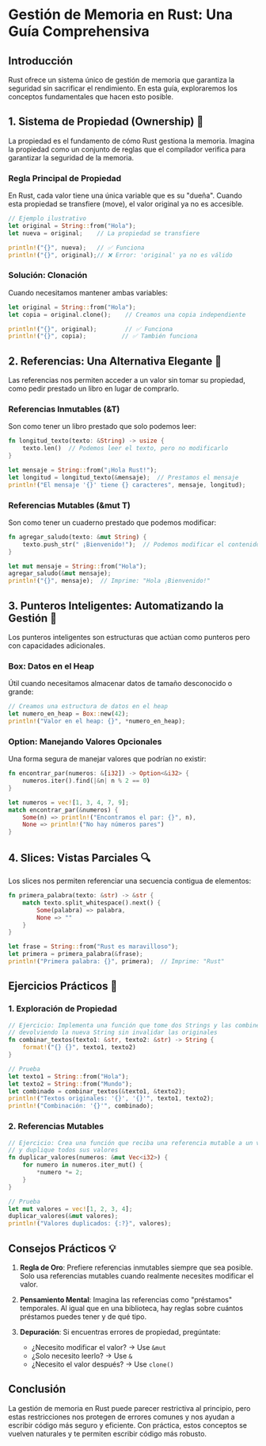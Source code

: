 # Gestión de Memoria en Rust: Una Guía Comprehensiva

## Introducción
Rust ofrece un sistema único de gestión de memoria que garantiza la seguridad sin sacrificar el rendimiento. En esta guía, exploraremos los conceptos fundamentales que hacen esto posible.

## 1. Sistema de Propiedad (Ownership) 🎯

La propiedad es el fundamento de cómo Rust gestiona la memoria. Imagina la propiedad como un conjunto de reglas que el compilador verifica para garantizar la seguridad de la memoria.

### Regla Principal de Propiedad
En Rust, cada valor tiene una única variable que es su "dueña". Cuando esta propiedad se transfiere (move), el valor original ya no es accesible.

```rust
// Ejemplo ilustrativo
let original = String::from("Hola");
let nueva = original;    // La propiedad se transfiere

println!("{}", nueva);   // ✅ Funciona
println!("{}", original);// ❌ Error: 'original' ya no es válido
```

### Solución: Clonación
Cuando necesitamos mantener ambas variables:
```rust
let original = String::from("Hola");
let copia = original.clone();    // Creamos una copia independiente

println!("{}", original);        // ✅ Funciona
println!("{}", copia);          // ✅ También funciona
```

## 2. Referencias: Una Alternativa Elegante 🔄

Las referencias nos permiten acceder a un valor sin tomar su propiedad, como pedir prestado un libro en lugar de comprarlo.

### Referencias Inmutables (&T)
Son como tener un libro prestado que solo podemos leer:

```rust
fn longitud_texto(texto: &String) -> usize {
    texto.len()  // Podemos leer el texto, pero no modificarlo
}

let mensaje = String::from("¡Hola Rust!");
let longitud = longitud_texto(&mensaje);  // Prestamos el mensaje
println!("El mensaje '{}' tiene {} caracteres", mensaje, longitud);
```

### Referencias Mutables (&mut T)
Son como tener un cuaderno prestado que podemos modificar:

```rust
fn agregar_saludo(texto: &mut String) {
    texto.push_str(" ¡Bienvenido!");  // Podemos modificar el contenido
}

let mut mensaje = String::from("Hola");
agregar_saludo(&mut mensaje);
println!("{}", mensaje);  // Imprime: "Hola ¡Bienvenido!"
```

## 3. Punteros Inteligentes: Automatizando la Gestión 🧠

Los punteros inteligentes son estructuras que actúan como punteros pero con capacidades adicionales.

### Box<T>: Datos en el Heap
Útil cuando necesitamos almacenar datos de tamaño desconocido o grande:

```rust
// Creamos una estructura de datos en el heap
let numero_en_heap = Box::new(42);
println!("Valor en el heap: {}", *numero_en_heap);
```

### Option<T>: Manejando Valores Opcionales
Una forma segura de manejar valores que podrían no existir:

```rust
fn encontrar_par(numeros: &[i32]) -> Option<&i32> {
    numeros.iter().find(|&n| n % 2 == 0)
}

let numeros = vec![1, 3, 4, 7, 9];
match encontrar_par(&numeros) {
    Some(n) => println!("Encontramos el par: {}", n),
    None => println!("No hay números pares")
}
```

## 4. Slices: Vistas Parciales 🔍

Los slices nos permiten referenciar una secuencia contigua de elementos:

```rust
fn primera_palabra(texto: &str) -> &str {
    match texto.split_whitespace().next() {
        Some(palabra) => palabra,
        None => ""
    }
}

let frase = String::from("Rust es maravilloso");
let primera = primera_palabra(&frase);
println!("Primera palabra: {}", primera);  // Imprime: "Rust"
```

## Ejercicios Prácticos 💪

### 1. Exploración de Propiedad
```rust
// Ejercicio: Implementa una función que tome dos Strings y las combine,
// devolviendo la nueva String sin invalidar las originales
fn combinar_textos(texto1: &str, texto2: &str) -> String {
    format!("{} {}", texto1, texto2)
}

// Prueba
let texto1 = String::from("Hola");
let texto2 = String::from("Mundo");
let combinado = combinar_textos(&texto1, &texto2);
println!("Textos originales: '{}', '{}'", texto1, texto2);
println!("Combinación: '{}'", combinado);
```

### 2. Referencias Mutables
```rust
// Ejercicio: Crea una función que reciba una referencia mutable a un vector
// y duplique todos sus valores
fn duplicar_valores(numeros: &mut Vec<i32>) {
    for numero in numeros.iter_mut() {
        *numero *= 2;
    }
}

// Prueba
let mut valores = vec![1, 2, 3, 4];
duplicar_valores(&mut valores);
println!("Valores duplicados: {:?}", valores);
```

## Consejos Prácticos 💡

1. **Regla de Oro**: Prefiere referencias inmutables siempre que sea posible. Solo usa referencias mutables cuando realmente necesites modificar el valor.

2. **Pensamiento Mental**: Imagina las referencias como "préstamos" temporales. Al igual que en una biblioteca, hay reglas sobre cuántos préstamos puedes tener y de qué tipo.

3. **Depuración**: Si encuentras errores de propiedad, pregúntate:
   - ¿Necesito modificar el valor? → Use `&mut`
   - ¿Solo necesito leerlo? → Use `&`
   - ¿Necesito el valor después? → Use `clone()`

## Conclusión

La gestión de memoria en Rust puede parecer restrictiva al principio, pero estas restricciones nos protegen de errores comunes y nos ayudan a escribir código más seguro y eficiente. Con práctica, estos conceptos se vuelven naturales y te permiten escribir código más robusto.
